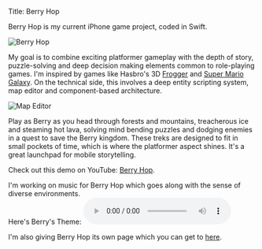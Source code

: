 Title: Berry Hop

Berry Hop is my current iPhone game project, coded in Swift.

![Berry Hop](http://wanganzhou.com/images/berry/berry.png)

My goal is to combine exciting platformer gameplay with the depth of story, puzzle-solving and deep decision making elements common to role-playing games. I'm inspired by games like Hasbro's 3D [Frogger](https://www.youtube.com/watch?v=ubo6afKReBk) and [Super Mario Galaxy](https://en.wikipedia.org/wiki/Super_Mario_Galaxy). On the technical side, this involves a deep entity scripting system, map editor and component-based architecture.

![Map Editor](http://wanganzhou.com/images/berry/mapeditor.png)

Play as Berry as you head through forests and mountains, treacherous ice and steaming hot lava, solving mind bending puzzles and dodging enemies in a quest to save the Berry kingdom. These treks are designed to fit in small pockets of time, which is where the platformer aspect shines. It's a great launchpad for mobile storytelling.

Check out this demo on YouTube: [Berry Hop](https://youtu.be/F_fUK3vFJGY).

I'm working on music for Berry Hop which goes along with the sense of diverse environments.  
Here's Berry's Theme:
<audio controls>
  <source src="http://wanganzhou.com/music/berry.mp3" type="audio/mpeg">
  Your browser does not support the audio tag.
</audio>

I'm also giving Berry Hop its own page which you can get to [here](http://wanganzhou.com/berry-hop.html).